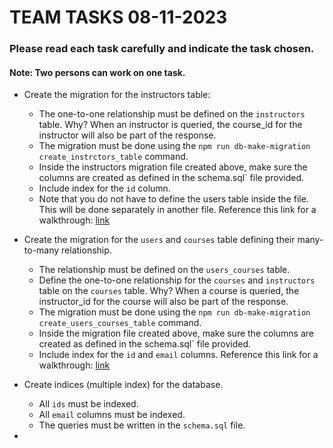 # TEAM TASKS 08-11-2023

### Please read each task carefully and indicate the task chosen.

#### Note: Two persons can work on one task.

- Create the migration for the instructors table:
    - The one-to-one relationship must be defined on the `instructors` table. Why? When an instructor is queried, the course_id for the instructor will also be part of the response.
    - The migration must be done using the `npm run db-make-migration create_instrctors_table` command.
    - Inside the instructors migration file created above, make sure the columns are created as defined in the schema.sql` file provided.
    - Include index for the `id` column.
    - Note that you do not have to define the users table inside the file. This will be done separately in another file.
    Reference this link for a walkthrough: [link](https://alexzywiak.github.io/knex-bag-o-functions-modeling-many-to-many-relationships-in-node-2/index.html)

- Create the migration for the `users` and `courses` table defining their many-to-many relationship.
    - The relationship must be defined on the `users_courses` table.
    - Define the one-to-one relationship for the `courses` and `instructors` table on the `courses` table. Why? When a course is queried, the instructor_id for the course will also be part of the response.
    - The migration must be done using the `npm run db-make-migration create_users_courses_table` command.
    - Inside the migration file created above, make sure the columns are created as defined in the schema.sql` file provided.
    - Include index for the `id` and `email` columns.
    Reference this link for a walkthrough: [link](https://alexzywiak.github.io/knex-bag-o-functions-modeling-many-to-many-relationships-in-node-2/index.html)

- Create indices (multiple index) for the database.
    - All `ids` must be indexed.
    - All `email` columns must be indexed.
    - The queries must be written in the `schema.sql` file.

- 
